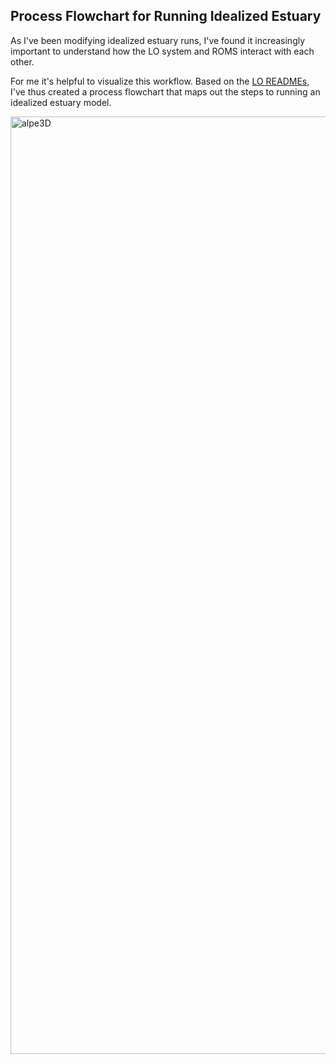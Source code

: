 
## Process Flowchart for Running Idealized Estuary

As I've been modifying idealized estuary runs, I've found it increasingly important to understand how the LO system and ROMS interact with each other.

For me it's helpful to visualize this workflow. Based on the [LO READMEs](https://github.com/parkermac/LO/blob/main/notes/analytical_runs.md), I've thus created a process flowchart that maps out the steps to running an idealized estuary model.

<img src="https://user-images.githubusercontent.com/15829099/175830146-caee5095-9cfb-4efc-886a-c5c0f1461505.png" alt="alpe3D" width="1500"/>